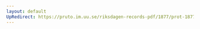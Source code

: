 ```yaml
---
layout: default
UpRedirect: https://pruto.im.uu.se/riksdagen-records-pdf/1877/prot-1877--fk--029/prot-1877--fk--029_002.pdf
---
```

